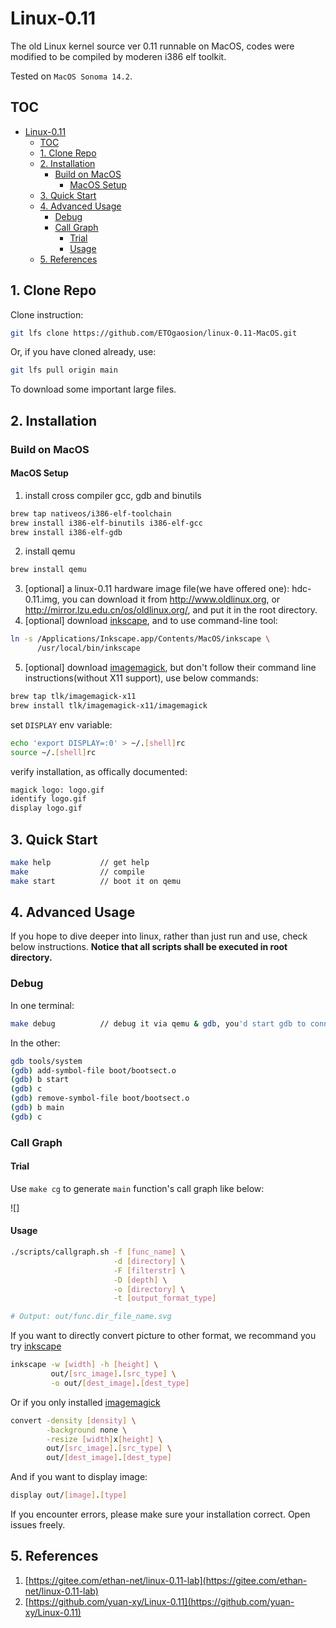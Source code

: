 # Linux-0.11

The old Linux kernel source ver 0.11 runnable on MacOS, codes were modified to be compiled by moderen i386 elf toolkit.

Tested on `MacOS Sonoma 14.2`.

## TOC

* [Linux-0.11](#linux-011)
   * [TOC](#toc)
   * [1. Clone Repo](#1-clone-repo)
   * [2. Installation](#2-installation)
      * [Build on MacOS](#build-on-macos)
         * [MacOS Setup](#macos-setup)
   * [3. Quick Start](#3-quick-start)
   * [4. Advanced Usage](#4-advanced-usage)
      * [Debug](#debug)
      * [Call Graph](#call-graph)
         * [Trial](#trial)
         * [Usage](#usage)
   * [5. References](#5-references)

## 1. Clone Repo

Clone instruction:

```sh
git lfs clone https://github.com/ETOgaosion/linux-0.11-MacOS.git
```

Or, if you have cloned already, use:

```sh
git lfs pull origin main
```

To download some important large files.

## 2. Installation

### Build on MacOS

#### MacOS Setup

1. install cross compiler gcc, gdb and binutils

```sh
brew tap nativeos/i386-elf-toolchain
brew install i386-elf-binutils i386-elf-gcc
brew install i386-elf-gdb
```

2. install qemu

```sh
brew install qemu
```

3. [optional] a linux-0.11 hardware image file(we have offered one): hdc-0.11.img, you can download it from http://www.oldlinux.org, or http://mirror.lzu.edu.cn/os/oldlinux.org/, and put it in the root directory.
4. [optional] download [inkscape](https://inkscape.org/release/), and to use command-line tool:

```sh
ln -s /Applications/Inkscape.app/Contents/MacOS/inkscape \
      /usr/local/bin/inkscape
```

5. [optional] download [imagemagick](https://imagemagick.org/script/download.php#macosx), but don't follow their command line instructions(without X11 support), use below commands:

```sh
brew tap tlk/imagemagick-x11
brew install tlk/imagemagick-x11/imagemagick
```

set `DISPLAY` env variable:

```sh
echo 'export DISPLAY=:0' > ~/.[shell]rc
source ~/.[shell]rc
```

verify installation, as offically documented:

```sh
magick logo: logo.gif
identify logo.gif
display logo.gif
```

## 3. Quick Start

```sh
make help           // get help
make                // compile
make start          // boot it on qemu
```

## 4. Advanced Usage

If you hope to dive deeper into linux, rather than just run and use, check below instructions. **Notice that all scripts shall be executed in root directory.**

### Debug

In one terminal:

```sh
make debug          // debug it via qemu & gdb, you'd start gdb to connect it.
```

In the other:

```sh
gdb tools/system
(gdb) add-symbol-file boot/bootsect.o
(gdb) b start
(gdb) c
(gdb) remove-symbol-file boot/bootsect.o
(gdb) b main
(gdb) c
```

### Call Graph

#### Trial

Use `make cg` to generate `main` function's call graph like below:

![]

#### Usage

```sh
./scripts/callgraph.sh -f [func_name] \
                       -d [directory] \
                       -F [filterstr] \
                       -D [depth] \
                       -o [directory] \
                       -t [output_format_type]

# Output: out/func.dir_file_name.svg
```

If you want to directly convert picture to other format, we recommand you try [inkscape](https://inkscape.org/release/)

```sh
inkscape -w [width] -h [height] \
         out/[src_image].[src_type] \
         -o out/[dest_image].[dest_type]
```

Or if you only installed [imagemagick](https://imagemagick.org/script/download.php)

```sh
convert -density [density] \
        -background none \
        -resize [width]x[height] \
        out/[src_image].[src_type] \
        out/[dest_image].[dest_type]
```

And if you want to display image:

```sh
display out/[image].[type]
```

If you encounter errors, please make sure your installation correct. Open issues freely.

## 5. References

1. [https://gitee.com/ethan-net/linux-0.11-lab](https://gitee.com/ethan-net/linux-0.11-lab)
2. [https://github.com/yuan-xy/Linux-0.11](https://github.com/yuan-xy/Linux-0.11)